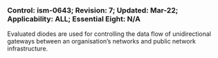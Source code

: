 ### Control: ism-0643; Revision: 7; Updated: Mar-22; Applicability: ALL; Essential Eight: N/A
<p>Evaluated diodes are used for controlling the data flow of unidirectional gateways between an organisation’s networks and public network infrastructure.</p>